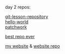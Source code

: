 day 2 repos:

[git-lesson-repository](https://github.com/Merilien/git-lesson-repository)  
[hello-world](https://github.com/Merilien/hello-world)  
[patchwork](https://github.com/Merilien/patchwork)  


[best repo 
ever](https://github.com/green-fox-academy/seadog-syllabus)


[my website](merilien.github.io) &
[website 
repo](https://github.com/Merilien/merilien.github.io)


